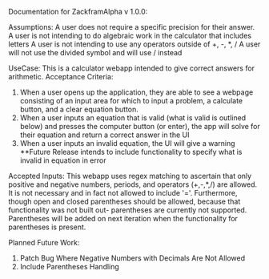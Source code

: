 Documentation for ZackframAlpha v 1.0.0:

Assumptions: A user does not require a specific precision for their answer. A
user is not intending to do algebraic work in the calculator that includes
letters A user is not intending to use any operators outside of +, -, \*, / A
user will not use the divided symbol and will use / instead

UseCase: This is a calculator webapp intended to give correct answers for
arithmetic. Acceptance Criteria:

1. When a user opens up the application, they are able to see a webpage
   consisting of an input area for which to input a problem, a calculate button,
   and a clear equation button.
2. When a user inputs an equation that is valid (what is valid is outlined
   below) and presses the computer button (or enter), the app will solve for
   their equation and return a correct answer in the UI
3. When a user inputs an invalid equation, the UI will give a warning \*\*Future
   Release intends to include functionality to specify what is invalid in
   equation in error

Accepted Inputs: This webapp uses regex matching to ascertain that only positive
and negative numbers, periods, and operators (+,-,\*,/) are allowed. It is not
necessary and in fact not allowed to include '='. Furthermore, though open and
closed parentheses should be allowed, because that functionality was not built
out- parentheses are currently not supported. Parentheses will be added on next
iteration when the functionality for parentheses is present.

Planned Future Work: 
1. Patch Bug Where Negative Numbers with Decimals Are Not
Allowed 
2. Include Parentheses Handling
